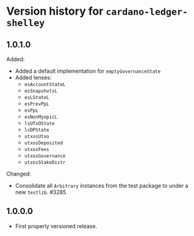 # Version history for `cardano-ledger-shelley`

## 1.0.1.0

Added:
 * Added a default implementation for `emptyGovernanceState`
 * Added lenses:
   * `esAccountStateL`
   * `esSnapshotsL`
   * `esLStateL`
   * `esPrevPpL`
   * `esPpL`
   * `esNonMyopicL`
   * `lsUTxOState`
   * `lsDPState`
   * `utxosUtxo`
   * `utxosDeposited`
   * `utxosFees`
   * `utxosGovernance`
   * `utxosStakeDistr`

Changed:
* Consolidate all `Arbitrary` instances from the test package to under a new `testlib`. #3285

## 1.0.0.0

* First properly versioned release.
